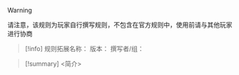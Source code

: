 > [!Warning]
> 请注意，该规则为玩家自行撰写规则，不包含在官方规则中，使用前请与其他玩家进行协商



>[!info]
>规则拓展名称：
>版本：
>撰写者/组：

>[!summary]
><简介>
	

